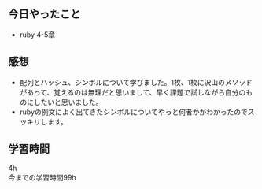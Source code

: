 ## 今日やったこと
- ruby 4-5章

## 感想
- 配列とハッシュ、シンボルについて学びました。1枚、1枚に沢山のメソッドがあって、覚えるのは無理だと思いまして、早く課題で試しながら自分のものにしたいと思いました。
- rubyの例文によく出てきたシンボルについてやっと何者かがわかったのでスッキリします。



## 学習時間
4h  
今までの学習時間99h
